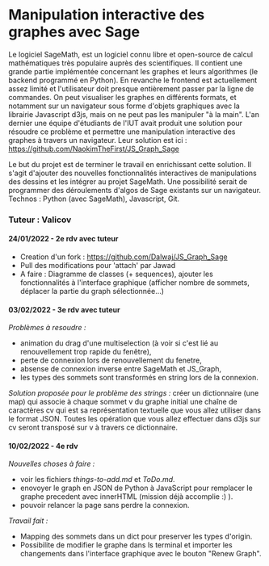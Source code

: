 # Manipulation interactive des graphes avec Sage
Le logiciel SageMath, est un logiciel connu libre et open-source de calcul mathématiques très populaire auprès des scientifiques. Il contient une grande partie implémentée concernant les graphes et leurs algorithmes (le backend programmé en Python). En revanche le frontend est actuellement assez limité et l'utilisateur doit presque entièrement passer par la ligne de commandes. On peut visualiser les graphes en différents formats, et notamment sur un navigateur sous forme d'objets graphiques avec la librairie Javascript d3js, mais on ne peut pas les manipuler "à la main". L'an dernier une équipe d'étudiants de l'IUT avait produit une solution pour résoudre ce problème et permettre une manipulation interactive des graphes à travers un navigateur. Leur solution est ici : https://github.com/NaokimTheFirst/JS_Graph_Sage 

Le but du projet est de terminer le travail en enrichissant cette solution. Il s'agit d'ajouter des nouvelles fonctionnalités interactives de manipulations des dessins et les intégrer au projet SageMath. Une possibilité serait de programmer des déroulements d'algos de Sage existants sur un navigateur. Technos : Python (avec SageMath), Javascript, Git.

### Tuteur : Valicov

#### 24/01/2022 - 2e rdv avec tuteur
- Creation d'un fork : https://github.com/Dalwaj/JS_Graph_Sage
- Pull des modifications pour 'attach' par Jawad
- A faire : Diagramme de classes (+ sequences), ajouter les fonctionnalités à l'interface graphique (afficher nombre de sommets, déplacer la partie du graph sélectionnée...)

#### 03/02/2022 - 3e rdv avec tuteur
*Problèmes à resoudre :* 
- animation du drag d'une multiselection (à voir si c'est lié au renouvellement trop rapide du fenêtre),
- perte de connexion lors de renouvellement du fenetre, 
- absense de connexion inverse entre SageMath et JS_Graph,
- les types des sommets sont transformés en string lors de la connexion.

*Solution proposée pour le problème des strings :* créer un dictionnaire (une map) qui associe à chaque sommet v du graphe initial une chaîne de caractères cv qui est sa représentation textuelle que vous allez utiliser dans le format JSON. Toutes les opération que vous allez effectuer dans d3js sur cv seront transposé sur v à travers ce dictionnaire.

#### 10/02/2022 - 4e rdv
*Nouvelles choses à faire :* 
- voir les fichiers _things-to-add.md_ et _ToDo.md_.
- enovoyer le graph en JSON de Python à JavaScript pour remplacer le graphe precedent avec innerHTML (mission déjà accomplie :) ).
- pouvoir relancer la page sans perdre la connexion.

*Travail fait :*
- Mapping des sommets dans un dict pour preserver les types d'origin.
- Possibilite de modifier le graphe dans ls terminal et importer les changements dans l'interface graphique avec le bouton "Renew Graph".